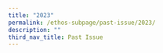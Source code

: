 ```yaml
---
title: "2023"
permalink: /ethos-subpage/past-issue/2023/
description: ""
third_nav_title: Past Issue
---
```

